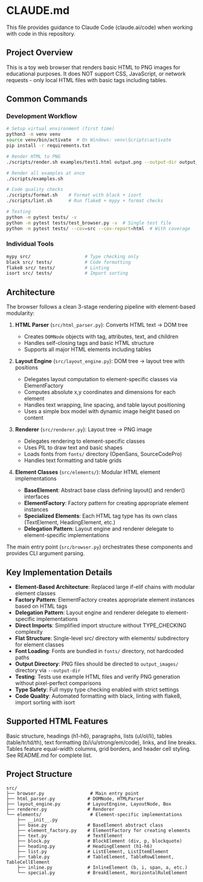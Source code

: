 # CLAUDE.md

This file provides guidance to Claude Code (claude.ai/code) when working with code in this repository.

## Project Overview

This is a toy web browser that renders basic HTML to PNG images for educational purposes. It does NOT support CSS, JavaScript, or network requests - only local HTML files with basic tags including tables.

## Common Commands

### Development Workflow
```bash
# Setup virtual environment (first time)
python3 -m venv venv
source venv/bin/activate  # On Windows: venv\Scripts\activate
pip install -r requirements.txt

# Render HTML to PNG
./scripts/render.sh examples/test1.html output.png --output-dir output_images

# Render all examples at once
./scripts/examples.sh

# Code quality checks
./scripts/format.sh    # Format with black + isort
./scripts/lint.sh      # Run flake8 + mypy + format checks

# Testing
python -m pytest tests/ -v
python -m pytest tests/test_browser.py -v  # Single test file
python -m pytest tests/ --cov=src --cov-report=html  # With coverage
```

### Individual Tools
```bash
mypy src/                    # Type checking only
black src/ tests/            # Code formatting
flake8 src/ tests/           # Linting
isort src/ tests/            # Import sorting
```

## Architecture

The browser follows a clean 3-stage rendering pipeline with element-based modularity:

1. **HTML Parser** (`src/html_parser.py`): Converts HTML text → DOM tree
   - Creates `DOMNode` objects with tag, attributes, text, and children
   - Handles self-closing tags and basic HTML structure
   - Supports all major HTML elements including tables

2. **Layout Engine** (`src/layout_engine.py`): DOM tree → layout tree with positions
   - Delegates layout computation to element-specific classes via ElementFactory
   - Computes absolute x,y coordinates and dimensions for each element
   - Handles text wrapping, line spacing, and table layout positioning
   - Uses a simple box model with dynamic image height based on content

3. **Renderer** (`src/renderer.py`): Layout tree → PNG image
   - Delegates rendering to element-specific classes
   - Uses PIL to draw text and basic shapes
   - Loads fonts from `fonts/` directory (OpenSans, SourceCodePro)
   - Handles text formatting and table grids

4. **Element Classes** (`src/elements/`): Modular HTML element implementations
   - **BaseElement**: Abstract base class defining layout() and render() interfaces
   - **ElementFactory**: Factory pattern for creating appropriate element instances
   - **Specialized Elements**: Each HTML tag type has its own class (TextElement, HeadingElement, etc.)
   - **Delegation Pattern**: Layout engine and renderer delegate to element-specific implementations

The main entry point (`src/browser.py`) orchestrates these components and provides CLI argument parsing.

## Key Implementation Details

- **Element-Based Architecture**: Replaced large if-elif chains with modular element classes
- **Factory Pattern**: ElementFactory creates appropriate element instances based on HTML tags
- **Delegation Pattern**: Layout engine and renderer delegate to element-specific implementations
- **Direct Imports**: Simplified import structure without TYPE_CHECKING complexity
- **Flat Structure**: Single-level src/ directory with elements/ subdirectory for element classes
- **Font Loading**: Fonts are bundled in `fonts/` directory, not hardcoded paths
- **Output Directory**: PNG files should be directed to `output_images/` directory via `--output-dir`
- **Testing**: Tests use example HTML files and verify PNG generation without pixel-perfect comparisons
- **Type Safety**: Full mypy type checking enabled with strict settings
- **Code Quality**: Automated formatting with black, linting with flake8, import sorting with isort

## Supported HTML Features

Basic structure, headings (h1-h6), paragraphs, lists (ul/ol/li), tables (table/tr/td/th), text formatting (b/i/u/strong/em/code), links, and line breaks. Tables feature equal-width columns, grid borders, and header cell styling. See README.md for complete list.

## Project Structure

```
src/
├── browser.py                 # Main entry point
├── html_parser.py            # DOMNode, HTMLParser
├── layout_engine.py          # LayoutEngine, LayoutNode, Box
├── renderer.py               # Renderer
└── elements/                  # Element-specific implementations
    ├── __init__.py
    ├── base.py               # BaseElement abstract class
    ├── element_factory.py    # ElementFactory for creating elements
    ├── text.py               # TextElement
    ├── block.py              # BlockElement (div, p, blockquote)
    ├── heading.py            # HeadingElement (h1-h6)
    ├── list.py               # ListElement, ListItemElement
    ├── table.py              # TableElement, TableRowElement, TableCellElement
    ├── inline.py             # InlineElement (b, i, span, a, etc.)
    └── special.py            # BreakElement, HorizontalRuleElement
```